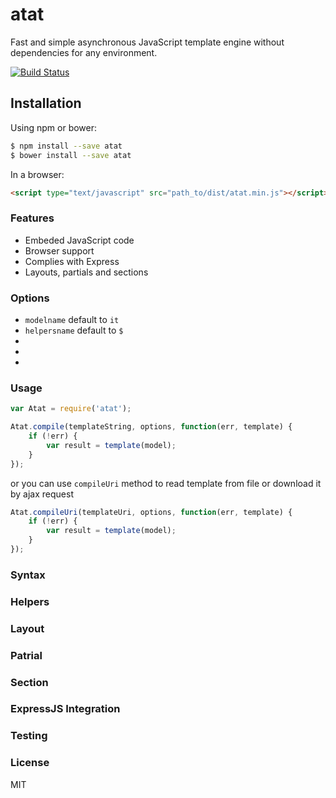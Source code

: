 # atat

Fast and simple asynchronous JavaScript template engine without dependencies for any environment.

[![Build Status](https://travis-ci.org/sgolub/atat.svg?branch=master)](https://travis-ci.org/sgolub/atat)

## Installation

Using npm or bower:
```bash
$ npm install --save atat
$ bower install --save atat
```

In a browser:
```html
<script type="text/javascript" src="path_to/dist/atat.min.js"></script>
```

### Features

 - Embeded JavaScript code
 - Browser support
 - Complies with Express
 - Layouts, partials and sections

### Options

 - ```modelname``` default to ```it```
 - ```helpersname``` default to ```$```
 - 
 - 
 - 

### Usage


```js
var Atat = require('atat');
```

```js
Atat.compile(templateString, options, function(err, template) {
    if (!err) {
        var result = template(model);
    }
});
```

or you can use ```compileUri``` method to read template from file or download it by ajax request

```js
Atat.compileUri(templateUri, options, function(err, template) {
    if (!err) {
        var result = template(model);
    }
});
```

### Syntax

### Helpers

### Layout

### Patrial

### Section

### ExpressJS Integration

### Testing

### License
MIT